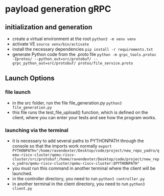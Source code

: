 # payload generation gRPC

## initialization and generation
- create a virtual environment at the root ``python3 -m venv venv``
- activate VE ``source venv/bin/activate``
- install the necessary dependencies ``pip install -r requirements.txt``
- generate Python code from the .proto file ``python -m grpc_tools.protoc -Iprotos/ --python_out=src/protobuf/ --grpc_python_out=src/protobuf/ protos/file_service.proto``

## Launch Options
### file launch
- in the src folder, run the file file_generation.py ``python3 file_generation.py``
- this file runs the test_file_upload() function, which is defined on the client, where you can enter your tests and see how the program works.
### launching via the terminal
- it is necessary to add several paths to PYTHONPATH through the console so that the imports work normally ``export PYTHONPATH="/home/ravendexter/Desktop/code/project/new_repo_yadro/qemu-riscv-cluster/qemu-riscv-cluster/src/protobuf:/home/ravendexter/Desktop/code/project/new_repo_yadro/qemu-riscv-cluster/qemu-riscv-cluster:$PYTHONPATH"``
- you must run this command in another terminal where the client will be launched.
- in the controller directory, you need to run ``python3 controller.py``
- in another terminal in the client directory, you need to run ``python3 client.py``